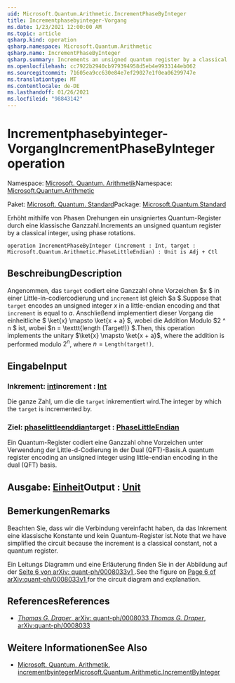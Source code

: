 ```yaml
---
uid: Microsoft.Quantum.Arithmetic.IncrementPhaseByInteger
title: Incrementphasebyinteger-Vorgang
ms.date: 1/23/2021 12:00:00 AM
ms.topic: article
qsharp.kind: operation
qsharp.namespace: Microsoft.Quantum.Arithmetic
qsharp.name: IncrementPhaseByInteger
qsharp.summary: Increments an unsigned quantum register by a classical integer, using phase rotations.
ms.openlocfilehash: cc7922b2940cb979394958d5eb4e9933144eb062
ms.sourcegitcommit: 71605ea9cc630e84e7ef29027e1f0ea06299747e
ms.translationtype: MT
ms.contentlocale: de-DE
ms.lasthandoff: 01/26/2021
ms.locfileid: "98843142"
---
```

# <a name="incrementphasebyinteger-operation"></a><span data-ttu-id="2e862-102">Incrementphasebyinteger-Vorgang</span><span class="sxs-lookup"><span data-stu-id="2e862-102">IncrementPhaseByInteger operation</span></span>

<span data-ttu-id="2e862-103">Namespace: [Microsoft. Quantum. Arithmetik](xref:Microsoft.Quantum.Arithmetic)</span><span class="sxs-lookup"><span data-stu-id="2e862-103">Namespace: [Microsoft.Quantum.Arithmetic](xref:Microsoft.Quantum.Arithmetic)</span></span>

<span data-ttu-id="2e862-104">Paket: [Microsoft. Quantum. Standard](https://nuget.org/packages/Microsoft.Quantum.Standard)</span><span class="sxs-lookup"><span data-stu-id="2e862-104">Package: [Microsoft.Quantum.Standard](https://nuget.org/packages/Microsoft.Quantum.Standard)</span></span>


<span data-ttu-id="2e862-105">Erhöht mithilfe von Phasen Drehungen ein unsigniertes Quantum-Register durch eine klassische Ganzzahl.</span><span class="sxs-lookup"><span data-stu-id="2e862-105">Increments an unsigned quantum register by a classical integer, using phase rotations.</span></span>

```qsharp
operation IncrementPhaseByInteger (increment : Int, target : Microsoft.Quantum.Arithmetic.PhaseLittleEndian) : Unit is Adj + Ctl
```


## <a name="description"></a><span data-ttu-id="2e862-106">Beschreibung</span><span class="sxs-lookup"><span data-stu-id="2e862-106">Description</span></span>

<span data-ttu-id="2e862-107">Angenommen, das `target` codiert eine Ganzzahl ohne Vorzeichen $x $ in einer Little-in-codiercodierung und `increment` ist gleich $a $.</span><span class="sxs-lookup"><span data-stu-id="2e862-107">Suppose that `target` encodes an unsigned integer $x$ in a little-endian encoding and that `increment` is equal to $a$.</span></span>
<span data-ttu-id="2e862-108">Anschließend implementiert dieser Vorgang die einheitliche $ \ket{x} \mapsto \ket{x + a} $, wobei die Addition Modulo $2 ^ n $ ist, wobei $n = \texttt{length (Target!)} $.</span><span class="sxs-lookup"><span data-stu-id="2e862-108">Then, this operation implements the unitary $\ket{x} \mapsto \ket{x + a}$, where the addition is performed modulo $2^n$, where $n = \texttt{Length(target!)}$.</span></span>

## <a name="input"></a><span data-ttu-id="2e862-109">Eingabe</span><span class="sxs-lookup"><span data-stu-id="2e862-109">Input</span></span>

### <a name="increment--int"></a><span data-ttu-id="2e862-110">Inkrement: [int](xref:microsoft.quantum.lang-ref.int)</span><span class="sxs-lookup"><span data-stu-id="2e862-110">increment : [Int](xref:microsoft.quantum.lang-ref.int)</span></span>

<span data-ttu-id="2e862-111">Die ganze Zahl, um die die `target` inkrementiert wird.</span><span class="sxs-lookup"><span data-stu-id="2e862-111">The integer by which the `target` is incremented by.</span></span>


### <a name="target--phaselittleendian"></a><span data-ttu-id="2e862-112">Ziel: [phaselittleenddian](xref:Microsoft.Quantum.Arithmetic.PhaseLittleEndian)</span><span class="sxs-lookup"><span data-stu-id="2e862-112">target : [PhaseLittleEndian](xref:Microsoft.Quantum.Arithmetic.PhaseLittleEndian)</span></span>

<span data-ttu-id="2e862-113">Ein Quantum-Register codiert eine Ganzzahl ohne Vorzeichen unter Verwendung der Little-d-Codierung in der Dual (QFT)-Basis.</span><span class="sxs-lookup"><span data-stu-id="2e862-113">A quantum register encoding an unsigned integer using little-endian encoding in the dual (QFT) basis.</span></span>



## <a name="output--unit"></a><span data-ttu-id="2e862-114">Ausgabe: [Einheit](xref:microsoft.quantum.lang-ref.unit)</span><span class="sxs-lookup"><span data-stu-id="2e862-114">Output : [Unit](xref:microsoft.quantum.lang-ref.unit)</span></span>



## <a name="remarks"></a><span data-ttu-id="2e862-115">Bemerkungen</span><span class="sxs-lookup"><span data-stu-id="2e862-115">Remarks</span></span>

<span data-ttu-id="2e862-116">Beachten Sie, dass wir die Verbindung vereinfacht haben, da das Inkrement eine klassische Konstante und kein Quantum-Register ist.</span><span class="sxs-lookup"><span data-stu-id="2e862-116">Note that we have simplified the circuit because the increment is a classical constant, not a quantum register.</span></span>

<span data-ttu-id="2e862-117">Ein Leitungs Diagramm und eine Erläuterung finden Sie in der Abbildung auf der [ Seite 6 von arXiv: quant-ph/0008033v1 ](https://arxiv.org/pdf/quant-ph/0008033.pdf#page=6) .</span><span class="sxs-lookup"><span data-stu-id="2e862-117">See the figure on [ Page 6 of arXiv:quant-ph/0008033v1 ](https://arxiv.org/pdf/quant-ph/0008033.pdf#page=6) for the circuit diagram and explanation.</span></span>

## <a name="references"></a><span data-ttu-id="2e862-118">References</span><span class="sxs-lookup"><span data-stu-id="2e862-118">References</span></span>

- [<span data-ttu-id="2e862-119">*Thomas G. Draper*, arXiv: quant-ph/0008033</span><span class="sxs-lookup"><span data-stu-id="2e862-119"> *Thomas G. Draper*, arXiv:quant-ph/0008033</span></span>](https://arxiv.org/pdf/quant-ph/0008033v1.pdf)

## <a name="see-also"></a><span data-ttu-id="2e862-120">Weitere Informationen</span><span class="sxs-lookup"><span data-stu-id="2e862-120">See Also</span></span>

- [<span data-ttu-id="2e862-121">Microsoft. Quantum. Arithmetik. incrementbyinteger</span><span class="sxs-lookup"><span data-stu-id="2e862-121">Microsoft.Quantum.Arithmetic.IncrementByInteger</span></span>](xref:Microsoft.Quantum.Arithmetic.IncrementByInteger)